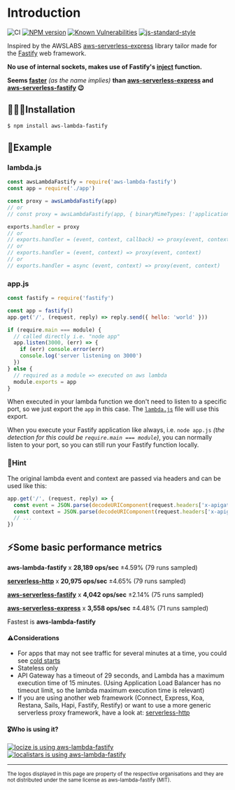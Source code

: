 # Introduction

![CI](https://github.com/fastify/aws-lambda-fastify/workflows/CI/badge.svg)
[![NPM version](https://img.shields.io/npm/v/aws-lambda-fastify.svg?style=flat)](https://www.npmjs.com/package/aws-lambda-fastify)
[![Known Vulnerabilities](https://snyk.io/test/github/fastify/aws-lambda-fastify/badge.svg)](https://snyk.io/test/github/fastify/aws-lambda-fastify)
[![js-standard-style](https://img.shields.io/badge/code%20style-standard-brightgreen.svg?style=flat)](https://standardjs.com/)

Inspired by the AWSLABS [aws-serverless-express](https://github.com/awslabs/aws-serverless-express) library tailor made for the [Fastify](https://www.fastify.io/) web framework.

**No use of internal sockets, makes use of Fastify's [inject](https://www.fastify.io/docs/latest/Testing/#testing-with-http-injection) function.**

**Seems [faster](https://github.com/fastify/aws-lambda-fastify#some-basic-performance-metrics)** *(as the name implies)* **than [aws-serverless-express](https://github.com/awslabs/aws-serverless-express) and [aws-serverless-fastify](https://github.com/benMain/aws-serverless-fastify) 😉**

## 👨🏻‍💻Installation

```bash
$ npm install aws-lambda-fastify
```

## 📖Example

### lambda.js

```js
const awsLambdaFastify = require('aws-lambda-fastify')
const app = require('./app')

const proxy = awsLambdaFastify(app)
// or
// const proxy = awsLambdaFastify(app, { binaryMimeTypes: ['application/octet-stream'] })

exports.handler = proxy
// or
// exports.handler = (event, context, callback) => proxy(event, context, callback)
// or
// exports.handler = (event, context) => proxy(event, context)
// or
// exports.handler = async (event, context) => proxy(event, context)
```

### app.js

```js
const fastify = require('fastify')

const app = fastify()
app.get('/', (request, reply) => reply.send({ hello: 'world' }))

if (require.main === module) {
  // called directly i.e. "node app"
  app.listen(3000, (err) => {
    if (err) console.error(err)
    console.log('server listening on 3000')
  })
} else {
  // required as a module => executed on aws lambda
  module.exports = app
}
```

When executed in your lambda function we don't need to listen to a specific port,
so we just export the `app` in this case.
The [`lambda.js`](https://github.com/fastify/aws-lambda-fastify#lambdajs) file will use this export.

When you execute your Fastify application like always,
i.e. `node app.js` *(the detection for this could be `require.main === module`)*,
you can normally listen to your port, so you can still run your Fastify function locally.

### 📣Hint

The original lambda event and context are passed via headers and can be used like this:

```js
app.get('/', (request, reply) => {
  const event = JSON.parse(decodeURIComponent(request.headers['x-apigateway-event']))
  const context = JSON.parse(decodeURIComponent(request.headers['x-apigateway-context']))
  // ...
})
```

## ⚡️Some basic performance metrics

**aws-lambda-fastify** x **28,189 ops/sec** ±4.59% (79 runs sampled)

**[serverless-http](https://github.com/dougmoscrop/serverless-http)** x **20,975 ops/sec** ±4.65% (79 runs sampled)

**[aws-serverless-fastify](https://github.com/benMain/aws-serverless-fastify)** x **4,042 ops/sec** ±2.14% (75 runs sampled)

**[aws-serverless-express](https://github.com/awslabs/aws-serverless-express)** x **3,558 ops/sec** ±4.48% (71 runs sampled)

Fastest is **aws-lambda-fastify**

#### ⚠️Considerations

 - For apps that may not see traffic for several minutes at a time, you could see [cold starts](https://aws.amazon.com/blogs/compute/container-reuse-in-lambda/)
 - Stateless only
 - API Gateway has a timeout of 29 seconds, and Lambda has a maximum execution time of 15 minutes. (Using Application Load Balancer has no timeout limit, so the lambda maximum execution time is relevant)
 - If you are using another web framework (Connect, Express, Koa, Restana, Sails, Hapi, Fastify, Restify) or want to use a more generic serverless proxy framework, have a look at: [serverless-http](https://github.com/dougmoscrop/serverless-http)


#### 🎖Who is using it?

<a href="https://locize.com" target="_blank" rel="nofollow">
  <img style="max-height: 80px;" src="https://raw.githubusercontent.com/fastify/aws-lambda-fastify/master/images/logos/locize.png" alt="locize is using aws-lambda-fastify"/>
</a>
<br />
<a href="https://localistars.com" target="_blank" rel="nofollow">
  <img style="max-height: 80px;" src="https://raw.githubusercontent.com/fastify/aws-lambda-fastify/master/images/logos/localistars.png" alt="localistars is using aws-lambda-fastify"/>
</a>

---
<small>The logos displayed in this page are property of the respective organisations and they are
not distributed under the same license as aws-lambda-fastify (MIT).</small>